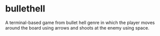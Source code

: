# bullethell
A terminal-based game from bullet hell genre in which the player moves around the board using arrows and shoots at the enemy using space.
